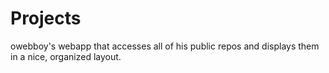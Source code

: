 # Projects

owebboy's webapp that accesses all of his public repos and displays them in a nice, organized layout.